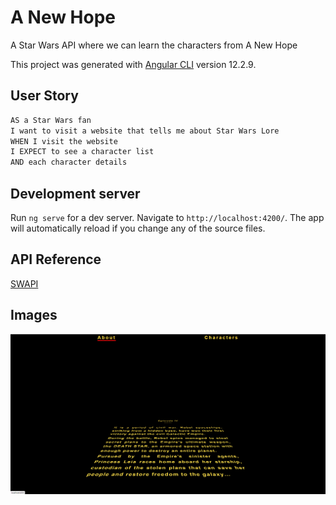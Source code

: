 # A New Hope

A Star Wars API where we can learn the characters from A New Hope

This project was generated with [Angular CLI](https://github.com/angular/angular-cli) version 12.2.9.

## User Story

```md
AS a Star Wars fan
I want to visit a website that tells me about Star Wars Lore
WHEN I visit the website
I EXPECT to see a character list
AND each character details
```

## Development server

Run `ng serve` for a dev server. Navigate to `http://localhost:4200/`. The app will automatically reload if you change any of the source files.

## API Reference

[SWAPI](https://swapi.dev/)

## Images

![Image](./src/assets/images/home.png)
